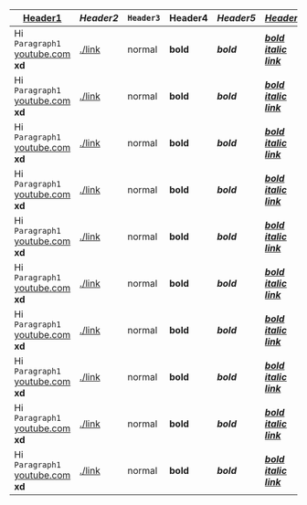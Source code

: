 | [Header1](header)                          | _Header2_      | `Header3` | **Header4** | _**Header5**_ | [_**Header6**_](header)        |
| ------------------------------------------ | -------------- | --------- | ----------- | ------------- | ------------------------------ |
| Hi `Paragraph1` [youtube.com](link) **xd** | [./link](link) | normal    | **bold**    | _**bold**_    | [_**bold italic link**_](bold) |
| Hi `Paragraph1` [youtube.com](link) **xd** | [./link](link) | normal    | **bold**    | _**bold**_    | [_**bold italic link**_](bold) |
| Hi `Paragraph1` [youtube.com](link) **xd** | [./link](link) | normal    | **bold**    | _**bold**_    | [_**bold italic link**_](bold) |
| Hi `Paragraph1` [youtube.com](link) **xd** | [./link](link) | normal    | **bold**    | _**bold**_    | [_**bold italic link**_](bold) |
| Hi `Paragraph1` [youtube.com](link) **xd** | [./link](link) | normal    | **bold**    | _**bold**_    | [_**bold italic link**_](bold) |
| Hi `Paragraph1` [youtube.com](link) **xd** | [./link](link) | normal    | **bold**    | _**bold**_    | [_**bold italic link**_](bold) |
| Hi `Paragraph1` [youtube.com](link) **xd** | [./link](link) | normal    | **bold**    | _**bold**_    | [_**bold italic link**_](bold) |
| Hi `Paragraph1` [youtube.com](link) **xd** | [./link](link) | normal    | **bold**    | _**bold**_    | [_**bold italic link**_](bold) |
| Hi `Paragraph1` [youtube.com](link) **xd** | [./link](link) | normal    | **bold**    | _**bold**_    | [_**bold italic link**_](bold) |
| Hi `Paragraph1` [youtube.com](link) **xd** | [./link](link) | normal    | **bold**    | _**bold**_    | [_**bold italic link**_](bold) |
